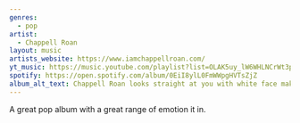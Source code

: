 ```yaml
---
genres:
  - pop
artist:
  - Chappell Roan
layout: music
artists_website: https://www.iamchappellroan.com/
yt_music: https://music.youtube.com/playlist?list=OLAK5uy_lW6WHLNCrWt3pI0IOf5v7t2-38pTc8_rA
spotify: https://open.spotify.com/album/0EiI8ylL0FmWWpgHVTsZjZ
album_alt_text: Chappell Roan looks straight at you with white face makeup, lipstick and dark red hair. She is wearing a blue, sequined dress a a white sachet with her name in gold on it. Behind her is makeup table with mirror with large light bulbs around it.
---
```

A great pop album with a great range of emotion it in. 